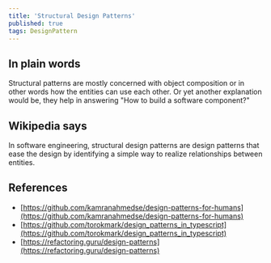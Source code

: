 ```yaml
---
title: 'Structural Design Patterns'
published: true
tags: DesignPattern
---
```


## In plain words

Structural patterns are mostly concerned with object composition or in other
words how the entities can use each other. Or yet another explanation would
be, they help in answering "How to build a software component?"

## Wikipedia says

In software engineering, structural design patterns are design patterns that
ease the design by identifying a simple way to realize relationships between
entities.

## References

- [https://github.com/kamranahmedse/design-patterns-for-humans](https://github.com/kamranahmedse/design-patterns-for-humans)
- [https://github.com/torokmark/design_patterns_in_typescript](https://github.com/torokmark/design_patterns_in_typescript)
- [https://refactoring.guru/design-patterns](https://refactoring.guru/design-patterns)